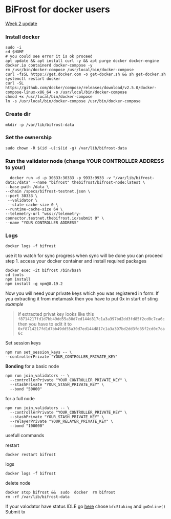 # BiFrost for docker users

[Week 2 update](https://github.com/chaingon/testnet-mans/blob/main/Bifrost/week2.md) 

### Install docker

    sudo -i
    cd $HOME
    # you could see error it is ok proceed
    apt update && apt install curl -y && apt purge docker docker-engine docker.io containerd docker-compose -y
    rm /usr/bin/docker-compose /usr/local/bin/docker-compose
    curl -fsSL https://get.docker.com -o get-docker.sh && sh get-docker.sh
    systemctl restart docker
    curl -SL https://github.com/docker/compose/releases/download/v2.5.0/docker-compose-linux-x86_64 -o /usr/local/bin/docker-compose
    chmod +x /usr/local/bin/docker-compose
    ln -s /usr/local/bin/docker-compose /usr/bin/docker-compose


### Create dir

    mkdir -p /var/lib/bifrost-data
### Set the ownership

    sudo chown -R $(id -u):$(id -g) /var/lib/bifrost-data
### Run the validator node (change YOUR CONTROLLER ADDRESS to your)

      docker run -d -p 30333:30333 -p 9933:9933 -v "/var/lib/bifrost-data:/data" --name "bifrost" thebifrost/bifrost-node:latest \
	--base-path /data \
    --chain /specs/bifrost-testnet.json \
    --port 30333 \
     --validator \
     --state-cache-size 0 \
    --runtime-cache-size 64 \
	--telemetry-url "wss://telemetry-connector.testnet.thebifrost.io/submit 0" \
    --name "YOUR CONTROLLER ADDRESS"

###  Logs
    docker logs -f bifrost

use it to watch for sync progress when sync will be done you can proceed
 step 1. access your docker container and install required packages

    docker exec -it bifrost /bin/bash
    cd tools
    npm install
    npm install -g npm@8.19.2
    

Now you will need your private keys which you was registered in form:
If you extracting it from metamask then you have to put 0x in start of sting
*example* 

> if extracted privat key looks like this
> `f8714217fd1d7bb49dd55a30d7ed144d817c1a3a397bd2dd3fd85f2cd0c7ca6c` then
> you have to edit it to 
> `0xf8714217fd1d7bb49dd55a30d7ed144d817c1a3a397bd2dd3fd85f2cd0c7ca6c`

Set session keys

    npm run set_session_keys -- \
    --controllerPrivate "YOUR_CONTROLLER_PRIVATE_KEY"

 **Bonding**
 for a basic node

    npm run join_validators -- \
      --controllerPrivate "YOUR_CONTROLLER_PRIVATE_KEY" \
      --stashPrivate "YOUR_STASH_PRIVATE_KEY" \
      --bond "50000"

 for a full node

    npm run join_validators -- \
      --controllerPrivate "YOUR_CONTROLLER_PRIVATE_KEY" \
      --stashPrivate "YOUR_STASH_PRIVATE_KEY" \
      --relayerPrivate "YOUR_RELAYER_PRIVATE_KEY" \
      --bond "100000"
      
  usefull commands
  
  restart
  
    docker restart bifrost
  logs
  
    docker logs -f bifrost
  delete node
  
    docker stop bifrost &&  sudo  docker  rm bifrost
    rm -rf /var/lib/bifrost-data
    
  If your valodator have status IDLE go [here](https://polkadot.js.org/apps/?rpc=wss://public-01.testnet.thebifrost.io/ws#/extrinsics) chose `bfcStaking` and `goOnline()`
Submit tx
   
